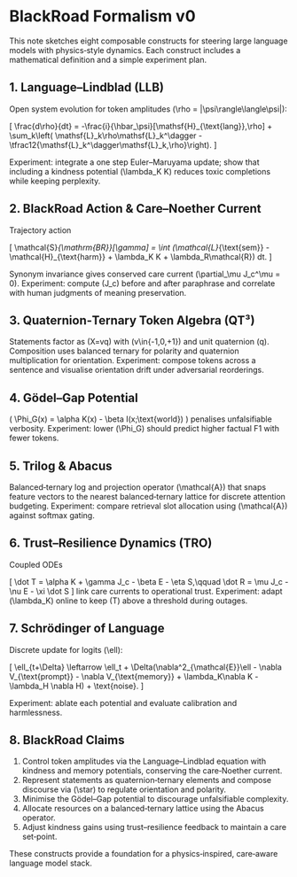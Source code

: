 # BlackRoad Formalism v0

This note sketches eight composable constructs for steering large language models with physics‑style dynamics. Each construct includes a mathematical definition and a simple experiment plan.

## 1. Language–Lindblad (LLB)
Open system evolution for token amplitudes \(\rho = |\psi\rangle\langle\psi|\):

\[
\frac{d\rho}{dt} = -\frac{i}{\hbar_\psi}[\mathsf{H}_{\text{lang}},\rho] + \sum_k\left( \mathsf{L}_k\rho\mathsf{L}_k^\dagger - \tfrac12\{\mathsf{L}_k^\dagger\mathsf{L}_k,\rho\}\right).
\]

Experiment: integrate a one step Euler–Maruyama update; show that including a kindness potential \(\lambda_K K\) reduces toxic completions while keeping perplexity.

## 2. BlackRoad Action & Care–Noether Current
Trajectory action

\[
\mathcal{S}_{\mathrm{BR}}[\gamma] = \int (\mathcal{L}_{\text{sem}} - \mathcal{H}_{\text{harm}} + \lambda_K K + \lambda_R\mathcal{R}) dt.
\]

Synonym invariance gives conserved care current \(\partial_\mu J_c^\mu = 0\). Experiment: compute \(J_c\) before and after paraphrase and correlate with human judgments of meaning preservation.

## 3. Quaternion‑Ternary Token Algebra (QT³)
Statements factor as \(X=vq\) with \(v\in\{-1,0,+1\}\) and unit quaternion \(q\). Composition uses balanced ternary for polarity and quaternion multiplication for orientation. Experiment: compose tokens across a sentence and visualise orientation drift under adversarial reorderings.

## 4. Gödel–Gap Potential
\(
\Phi_G(x) = \alpha K(x) - \beta I(x;\text{world})
\)
penalises unfalsifiable verbosity. Experiment: lower \(\Phi_G\) should predict higher factual F1 with fewer tokens.

## 5. Trilog & Abacus
Balanced‑ternary log and projection operator \(\mathcal{A}\) that snaps feature vectors to the nearest balanced‑ternary lattice for discrete attention budgeting. Experiment: compare retrieval slot allocation using \(\mathcal{A}\) against softmax gating.

## 6. Trust–Resilience Dynamics (TRO)
Coupled ODEs

\[
\dot T = \alpha K + \gamma J_c - \beta E - \eta S,\qquad
\dot R = \mu J_c - \nu E - \xi \dot S
\]
link care currents to operational trust. Experiment: adapt \(\lambda_K\) online to keep \(T\) above a threshold during outages.

## 7. Schrödinger of Language
Discrete update for logits \(\ell\):

\[
\ell_{t+\Delta} \leftarrow \ell_t + \Delta(\nabla^2_{\mathcal{E}}\ell - \nabla V_{\text{prompt}} - \nabla V_{\text{memory}} + \lambda_K\nabla K - \lambda_H \nabla H) + \text{noise}.
\]

Experiment: ablate each potential and evaluate calibration and harmlessness.

## 8. BlackRoad Claims
1. Control token amplitudes via the Language–Lindblad equation with kindness and memory potentials, conserving the care‑Noether current.
2. Represent statements as quaternion‑ternary elements and compose discourse via \(\star\) to regulate orientation and polarity.
3. Minimise the Gödel–Gap potential to discourage unfalsifiable complexity.
4. Allocate resources on a balanced‑ternary lattice using the Abacus operator.
5. Adjust kindness gains using trust–resilience feedback to maintain a care set‑point.

These constructs provide a foundation for a physics‑inspired, care‑aware language model stack.
